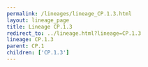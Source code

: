 ```yaml
---
permalink: /lineages/lineage_CP.1.3.html
layout: lineage_page
title: Lineage CP.1.3
redirect_to: ../lineage.html?lineage=CP.1.3
lineage: CP.1.3
parent: CP.1
children: ['CP.1.3']
---
```

